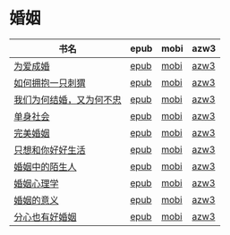 # 婚姻

| 书名 | epub | mobi | azw3 |
| --- | --- | --- | --- |
| [为爱成婚](http://ct.dalanmei.com/f/31084289-771246410-2b09a3) | [epub](http://ct.dalanmei.com/f/31084289-771246410-2b09a3) | [mobi](http://ct.dalanmei.com/f/31084289-771231135-9390c1) | [azw3](http://ct.dalanmei.com/f/31084289-771236237-b35b30) |
| [如何拥抱一只刺猬](http://ct.dalanmei.com/f/31084289-771246346-5d46fa) | [epub](http://ct.dalanmei.com/f/31084289-771246346-5d46fa) | [mobi](http://ct.dalanmei.com/f/31084289-771230837-31f5c9) | [azw3](http://ct.dalanmei.com/f/31084289-771236087-e6e566) |
| [我们为何结婚，又为何不忠](http://ct.dalanmei.com/f/31084289-570314897-b7e19f) | [epub](http://ct.dalanmei.com/f/31084289-570314897-b7e19f) | [mobi](http://ct.dalanmei.com/f/31084289-570162587-08b125) | [azw3](http://ct.dalanmei.com/f/31084289-570546885-9f430d) |
| [单身社会](http://ct.dalanmei.com/f/31084289-570270052-ceb30f) | [epub](http://ct.dalanmei.com/f/31084289-570270052-ceb30f) | [mobi](http://ct.dalanmei.com/f/31084289-570127647-b44bf4) | [azw3](http://ct.dalanmei.com/f/31084289-571409707-df8121) |
| [完美婚姻](http://ct.dalanmei.com/f/31084289-571736940-0f8e43) | [epub](http://ct.dalanmei.com/f/31084289-571736940-0f8e43) | [mobi](http://ct.dalanmei.com/f/31084289-571605295-7235be) | [azw3](http://ct.dalanmei.com/f/31084289-571915895-b7da4a) |
| [只想和你好好生活](http://ct.dalanmei.com/f/31084289-571774984-fe3b0c) | [epub](http://ct.dalanmei.com/f/31084289-571774984-fe3b0c) | [mobi](http://ct.dalanmei.com/f/31084289-571498876-732d69) | [azw3](http://ct.dalanmei.com/f/31084289-571919767-3716f8) |
| [婚姻中的陌生人](http://ct.dalanmei.com/f/31084289-571801516-38476a) | [epub](http://ct.dalanmei.com/f/31084289-571801516-38476a) | [mobi](http://ct.dalanmei.com/f/31084289-571532108-f8eb78) | [azw3](http://ct.dalanmei.com/f/31084289-571989336-5a8dac) |
| [婚姻心理学](http://ct.dalanmei.com/f/31084289-571803232-e50090) | [epub](http://ct.dalanmei.com/f/31084289-571803232-e50090) | [mobi](http://ct.dalanmei.com/f/31084289-571533339-434a14) | [azw3](http://ct.dalanmei.com/f/31084289-571989983-03ce5e) |
| [婚姻的意义](http://ct.dalanmei.com/f/31084289-571775251-72a556) | [epub](http://ct.dalanmei.com/f/31084289-571775251-72a556) | [mobi](http://ct.dalanmei.com/f/31084289-571500890-02f901) | [azw3](http://ct.dalanmei.com/f/31084289-571875209-a28b6f) |
| [分心也有好婚姻](None) | [epub](None) | [mobi](None) | [azw3](None) |
